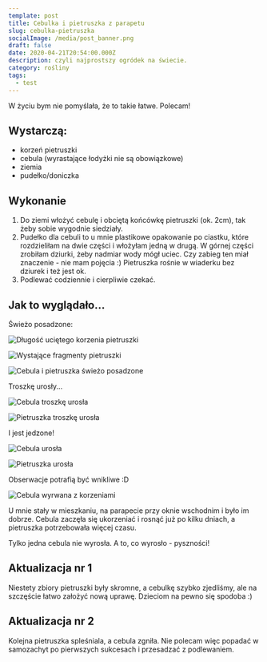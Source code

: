 ```yaml
---
template: post
title: Cebulka i pietruszka z parapetu
slug: cebulka-pietruszka
socialImage: /media/post_banner.png
draft: false
date: 2020-04-21T20:54:00.000Z
description: czyli najprostszy ogródek na świecie.
category: rośliny
tags:
  - test
---
```

W życiu bym nie pomyślała, że to takie łatwe. Polecam!

## Wystarczą:

* korzeń pietruszki
* cebula (wyrastające łodyżki nie są obowiązkowe)
* ziemia
* pudełko/doniczka

## Wykonanie

1. Do ziemi włożyć cebulę i obciętą końcówkę pietruszki (ok. 2cm), tak żeby sobie wygodnie siedziały. 
2. Pudełko dla cebuli to u mnie plastikowe opakowanie po ciastku, które rozdzieliłam na dwie części i włożyłam jedną w drugą. W górnej części zrobiłam dziurki, żeby nadmiar wody mógł uciec. Czy zabieg ten miał znaczenie - nie mam pojęcia :) Pietruszka rośnie w wiaderku bez dziurek i też jest ok. 
3. Podlewać codziennie i cierpliwie czekać. 

## Jak to wyglądało...

Świeżo posadzone: 

![Długość uciętego korzenia pietruszki](/media/swiezo_1.jpg "Ile korzenia pietruszki zostawić")

![Wystające fragmenty pietruszki](/media/swiezo_2.jpg "Wystające fragmenty pietruszki")

![Cebula i pietruszka świeżo posadzone](/media/swiezo_3.jpg "Cebula i pietruszka świeżo posadzone")

Troszkę urosły...

![Cebula troszkę urosła](/media/urosly.jpg "Cebula troszkę urosła")

![Pietruszka troszkę urosła](/media/urosly_2.jpg "Pietruszka troszkę urosła")

I jest jedzone!

![Cebula urosła](/media/jedzone.jpg "Cebula urosła")

![Pietruszka urosła](/media/jedzone_2.jpg "Pietruszka urosła")

Obserwacje potrafią być wnikliwe :D

![Cebula wyrwana z korzeniami](/media/obserwacje.jpg "Wnikliwe obserwacje rosnącej rośliny")

U mnie stały w mieszkaniu, na parapecie przy oknie wschodnim i było im dobrze. Cebula zaczęła się ukorzeniać i rosnąć już po kilku dniach, a pietruszka potrzebowała więcej czasu. 

Tylko jedna cebula nie wyrosła. A to, co wyrosło - pyszności!

## Aktualizacja nr 1

Niestety zbiory pietruszki były skromne, a cebulkę szybko zjedliśmy, ale na szczęście łatwo założyć nową uprawę. Dzieciom na pewno się spodoba :)

## Aktualizacja nr 2

Kolejna pietruszka spleśniala, a cebula zgniła. Nie polecam więc popadać w samozachyt po pierwszych sukcesach i przesadzać z podlewaniem.